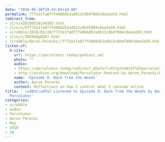 ```yaml
---
date: "2018-05-20T19:43:03+10:00"
permalink: f772e1fa8f7f4866d52adb13c8b4f804c8ee2e59.html
redirect_from:
- sl/n/d20180520194303.html
- sl/n/s/hf772e1fa8f7f4866d52adb13c8b4f804c8ee2e59.html
- scrobble/2018/05/20/f772e1fa8f7f4866d52adb13c8b4f804c8ee2e59.html
- sl/n/s/ZNVbQQgQG07.html
- scrobble/Aaron-Parecki//f772e1fa8f7f4866d52adb13c8b4f804c8ee2e59.html
listen-of:
  h-cite:
    url: https://percolator.today/podcast.xml
    photo: ""
    audio:
    - https://percolator.today/redirect.php?url=https%3A%2F%2Fpercolator.today%2Fmedia%2FEpisode_8.mp3
    - http://archive.org/download/Percolator-Podcast-by-Aaron_Parecki/Episode_8_Back_from_the_Woods.mp3
    name: 'Episode 8: Back from the Woods'
    author: Aaron Parecki
    content: Reflections on how I control what I consume online
title: ' \ud83c\udfa7 Listened to Episode 8: Back from the Woods by @aaronpk From
  Percolator'
categories:
- scrobble
- audio
- Percolator
- Aaron Parecki
- May
- 2018
- 20
---
```

